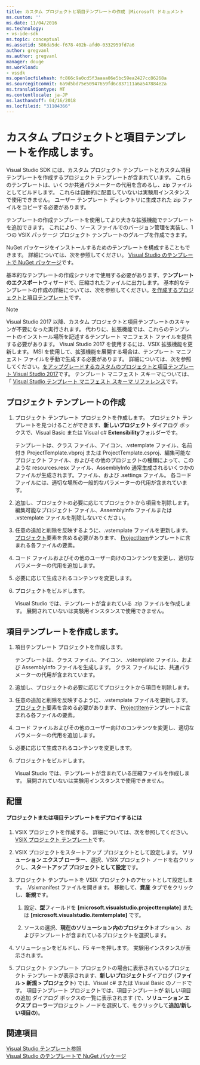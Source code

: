 ```yaml
---
title: カスタム プロジェクトと項目テンプレートの作成 |Microsoft ドキュメント
ms.custom: ''
ms.date: 11/04/2016
ms.technology:
- vs-ide-sdk
ms.topic: conceptual
ms.assetid: 586da5dc-f678-402b-afd0-0332959fd7a6
author: gregvanl
ms.author: gregvanl
manager: douge
ms.workload:
- vssdk
ms.openlocfilehash: fc866c9a0cd5f3aaaa06e5bc59ea2427cc86268a
ms.sourcegitcommit: 6a9d5bd75e50947659fd6c837111a6a547884e2a
ms.translationtype: MT
ms.contentlocale: ja-JP
ms.lasthandoff: 04/16/2018
ms.locfileid: "31104366"
---
```

# <a name="creating-custom-project-and-item-templates"></a>カスタム プロジェクトと項目テンプレートを作成します。

Visual Studio SDK には、カスタム プロジェクト テンプレートとカスタム項目テンプレートを作成するプロジェクト テンプレートが含まれています。 これらのテンプレートは、いくつか共通パラメーターの代用を含めるし、zip ファイルとしてビルドします。 これらは自動的に配置していないは実験用インスタンスで使用できません。 ユーザー テンプレート ディレクトリに生成された zip ファイルをコピーする必要があります。
  
テンプレートの作成テンプレートを使用してより大きな拡張機能でテンプレートを追加できます。 これにより、ソース ファイルでのバージョン管理を実装し、1 つの VSIX パッケージ プロジェクト テンプレートのグループを作成できます。  
  
NuGet パッケージをインストールするためのテンプレートを構成することもできます。 詳細については、次を参照してください。 [Visual Studio のテンプレートで NuGet パッケージ](/nuget/visual-studio-extensibility/visual-studio-templates)です。

基本的なテンプレートの作成シナリオで使用する必要があります、**テンプレートのエクスポート**ウィザードで、圧縮されたファイルに出力します。 基本的なテンプレートの作成の詳細については、次を参照してください。[を作成するプロジェクトと項目テンプレート](../ide/creating-project-and-item-templates.md)です。  

> [!NOTE]
> Visual Studio 2017 以降、カスタム プロジェクトと項目テンプレートのスキャンが不要になった実行されます。 代わりに、拡張機能では、これらのテンプレートのインストール場所を記述するテンプレート マニフェスト ファイルを提供する必要があります。 Visual Studio 2017 を使用するには、VSIX 拡張機能を更新します。 MSI を使用して、拡張機能を展開する場合は、テンプレート マニフェスト ファイルを手動で生成する必要があります。 詳細については、次を参照してください。[をアップグレードするカスタムのプロジェクトと項目テンプレート Visual Studio 2017](../extensibility/upgrading-custom-project-and-item-templates-for-visual-studio-2017.md)です。 テンプレート マニフェスト スキーマについては、「 [Visual Studio テンプレート マニフェスト スキーマ リファレンス](../extensibility/visual-studio-template-manifest-schema-reference.md)です。

## <a name="creating-a-project-template"></a>プロジェクト テンプレートの作成  
  
1.  プロジェクト テンプレート プロジェクトを作成します。 プロジェクト テンプレートを見つけることができます、**新しいプロジェクト** ダイアログ ボックスで、Visual Basic または Visual c# **Extensibility**フォルダーです。  
  
     テンプレートは、クラス ファイル、アイコン、.vstemplate ファイル、名前付き ProjectTemplate.vbproj または ProjectTemplate.csproj、編集可能なプロジェクト ファイル、およびその他のプロジェクトの種類によって、このような resources.resx ファイル、AssemblyInfo 通常生成されるいくつかのファイルが生成されます。ファイル、および .settings ファイル。 各コード ファイルには、適切な場所の一般的なパラメーターの代用が含まれています。  
  
2.  追加し、プロジェクトの必要に応じてプロジェクトから項目を削除します。 編集可能なプロジェクト ファイル、AssemblyInfo ファイルまたは .vstemplate ファイルを削除しないでください。  
  
3.  任意の追加と削除を反映するように、.vstemplate ファイルを更新します。 [プロジェクト](../extensibility/project-element-visual-studio-templates.md)要素を含める必要があります、 [ProjectItem](../extensibility/projectitem-element-visual-studio-item-templates.md)テンプレートに含まれる各ファイルの要素。  
  
4.  コード ファイルおよびその他のユーザー向けのコンテンツを変更し、適切なパラメーターの代用を追加します。  
  
5.  必要に応じて生成されるコンテンツを変更します。  
  
6.  プロジェクトをビルドします。  
  
     Visual Studio では、テンプレートが含まれている .zip ファイルを作成します。 展開されていないは実験用インスタンスで使用できません。  
  
## <a name="creating-an-item-template"></a>項目テンプレートを作成します。  
  
1.  項目テンプレート プロジェクトを作成します。  
  
     テンプレートは、クラス ファイル、アイコン、.vstemplate ファイル、および AssemblyInfo ファイルを生成します。 クラス ファイルには、共通パラメーターの代用が含まれています。  
  
2.  追加し、プロジェクトの必要に応じてプロジェクトから項目を削除します。  
  
3.  任意の追加と削除を反映するように、.vstemplate ファイルを更新します。 [プロジェクト](../extensibility/project-element-visual-studio-templates.md)要素を含める必要があります、 [ProjectItem](../extensibility/projectitem-element-visual-studio-item-templates.md)テンプレートに含まれる各ファイルの要素。  
  
4.  コード ファイルおよびその他のユーザー向けのコンテンツを変更し、適切なパラメーターの代用を追加します。  
  
5.  必要に応じて生成されるコンテンツを変更します。  
  
6.  プロジェクトをビルドします。  
  
     Visual Studio では、テンプレートが含まれている圧縮ファイルを作成します。 展開されていないは実験用インスタンスで使用できません。  
  
## <a name="deployment"></a>配置  
  
#### <a name="to-deploy-the-project-or-item-template"></a>プロジェクトまたは項目テンプレートをデプロイするには  
  
1.  VSIX プロジェクトを作成する。 詳細については、次を参照してください。 [VSIX プロジェクト テンプレート](../extensibility/vsix-project-template.md)です。  
  
2.  VSIX プロジェクトをスタートアップ プロジェクトとして設定します。 **ソリューション エクスプ ローラー**、選択、VSIX プロジェクト ノードを右クリックし、**スタートアップ プロジェクトとして設定**です。  
  
3.  プロジェクト テンプレートを VSIX プロジェクトのアセットとして設定します。 .Vsixmanifest ファイルを開きます。 移動して、**資産** タブでをクリックし、**新規**です。  
  
    1.  設定、**型**フィールドを **[microsoft.visualstudio.projecttemplate]** または **[microsoft.visualstudio.itemtemplate]** です。  
  
    2.  ソースの選択、**現在のソリューション内のプロジェクト**オプション、およびテンプレートが含まれているプロジェクトを選択します。  
  
4.  ソリューションをビルドし、F5 キーを押します。 実験用インスタンスが表示されます。  
  
5.  プロジェクト テンプレート プロジェクトの場合に表示されているプロジェクト テンプレートが表示されます、**新しいプロジェクト**ダイアログ (**ファイル > 新規 > プロジェクト**) では、Visual c# または Visual Basic のノードです。 項目テンプレート プロジェクトでは、項目テンプレートが 新しい項目の追加 ダイアログ ボックスの一覧に表示されます (で、**ソリューション エクスプ ローラー**プロジェクト ノードを選択して、をクリックして**追加/新しい項目の**)。  
  
## <a name="see-also"></a>関連項目

[Visual Studio テンプレート参照](../ide/visual-studio-template-reference.md)  
[Visual Studio のテンプレートで NuGet パッケージ](/nuget/visual-studio-extensibility/visual-studio-templates)
